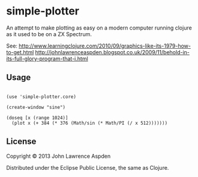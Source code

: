 # simple-plotter

An attempt to make plotting as easy on a modern computer running clojure as it used to be on a ZX Spectrum. 

See:
http://www.learningclojure.com/2010/09/graphics-like-its-1979-how-to-get.html
http://johnlawrenceaspden.blogspot.co.uk/2009/11/behold-in-its-full-glory-program-that-i.html

## Usage

```

(use 'simple-plotter.core)

(create-window "sine")

(doseq [x (range 1024)]
  (plot x (+ 384 (* 376 (Math/sin (* Math/PI (/ x 512)))))))

```



## License

Copyright © 2013 John Lawrence Aspden

Distributed under the Eclipse Public License, the same as Clojure.
